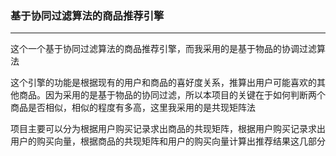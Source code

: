 ### 基于协同过滤算法的商品推荐引擎

***

​	这个一个基于协同过滤算法的商品推荐引擎，而我采用的是基于物品的协调过滤算法

​	这个引擎的功能是根据现有的用户和商品的喜好度关系，推算出用户可能喜欢的其他商品。因为采用的是基于物品的协同过滤，所以本项目的关键在于如何判断两个商品是否相似，相似的程度有多高，这里我采用的是共现矩阵法

​	项目主要可以分为根据用户购买记录求出商品的共现矩阵，根据用户购买记录求出用户的购买向量，根据商品的共现矩阵和用户的购买向量计算出推荐结果这几部分
